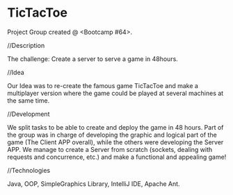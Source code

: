 # TicTacToe
Project Group created @ <Bootcamp #64>.

//Description

The challenge: 
Create a server to serve a game in 48hours.

//Idea

Our Idea was to re-create the famous game TicTacToe and make a multiplayer version where the game could be played at several machines at the same time.

//Development

We split tasks to be able to create and deploy the game in 48 hours.
Part of the group was in charge of developing the graphic and logical part of the game (The Client APP overall), while the others were developing the Server APP.
We manage to create a Server from scratch (sockets, dealing with requests and concurrence, etc.) and make a functional and appealing game!

//Technologies

Java, OOP, SimpleGraphics Library, IntelliJ IDE, Apache Ant.
